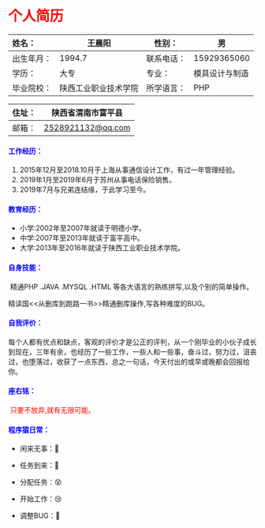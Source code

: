 #                                                                       <span style='color:red'>个人简历</span>

| **姓名：** | 王晨阳               | 性别：     | 男             |
| :--------- | -------------------- | ---------- | -------------- |
| 出生年月： | 1994.7               | 联系电话： | 15929365060    |
| 学历：     | 大专                 | 专业：     | 模具设计与制造 |
| 毕业院校： | 陕西工业职业技术学院 | 所学语言： | PHP            |

| 住址： | 陕西省渭南市富平县 |
| ------ | ------------------ |
| 邮箱： | 2528921132@qq.com  |

####  <span style='color:blue'>工作经历：</span>

1. 2015年12月至2018.10月于上海从事通信设计工作，有过一年管理经验。
2. 2019年1月至2019年6月于苏州从事电话保险销售。
3. 2019年7月与兄弟连结缘，于此学习至今。

#### <span style='color:blue'>教育经历：</span>

- 小学:2002年至2007年就读于明德小学。
- 中学:2007年至2013年就读于富平高中。
- 大学:2013年至2016年就读于陕西工业职业技术学院。

#### <span style='color:blue'>自身技能：</span>

​		精通PHP .JAVA .MYSQL .HTML 等各大语言的熟练拼写,以及个别的简单操作。

​		精读国<<从删库到跑路一书>>精通删库操作,写各种难度的BUG。

####  <span style='color:blue'>自我评价：</span>

​		每个人都有优点和缺点，客观的评价才是公正的评判，从一个刚毕业的小伙子成长到现在，三年有余，也经历了一些工作，一些人和一些事，奋斗过，努力过，沮丧过，也堕落过，收获了一点东西，总之一句话，今天付出的或早或晚都会回报给你。

####   <span style='color:blue'>座右铭：</span>

​		<span style='color:red'>只要不放弃,就有无限可能。</span>

####   <span style='color:blue'>程序猿日常：</span>

- 闲来无事：:man_dancing:

- 任务到来：:hear_no_evil:

- 分配任务：:dizzy_face:

- 开始工作：:cry:

- 调整BUG：:clown_face:





